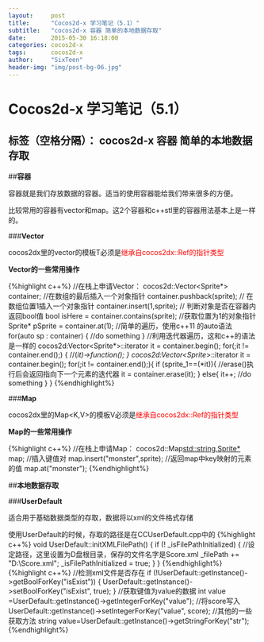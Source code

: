 ```yaml
---
layout:     post
title:      "Cocos2d-x 学习笔记（5.1）"
subtitle:   "cocos2d-x 容器 简单的本地数据存取"
date:       2015-05-30 16:18:00
categories: cocos2d-x
tags:       cocos2d-x
author:     "SixTeen"
header-img: "img/post-bg-06.jpg"
---
```


# Cocos2d-x 学习笔记（5.1）

标签（空格分隔）： cocos2d-x 容器 简单的本地数据存取
---

##**容器**

容器就是我们存放数据的容器。适当的使用容器能给我们带来很多的方便。

比较常用的容器有vector和map。这2个容器和c++stl里的容器用法基本上是一样的。

###**Vector**

cocos2dx里的vector<T>的模板T必须是<font color = "red">继承自cocos2dx::Ref的指针类型</font>

**Vector的一些常用操作**

{%highlight c++%}
//在栈上申请Vector：
cocos2d::Vector<Sprite*> container;
//在数组的最后插入一个对象指针
container.pushback(sprite);
// 在数组位置1插入一个对象指针
container.insert(1,sprite);
// 判断对象是否在容器内 返回bool值
bool isHere = container.contains(sprite);
//获取位置为1的对象指针
Sprite* pSprite = container.at(1);
//简单的遍历，使用c++11 的auto语法
for(auto sp : container)
{
//do something
}
//利用迭代器遍历，这和c++的语法是一样的
cocos2d:Vector<Sprite*>::iterator it = container.begin();
for(;it != container.end();)
{
    //(*it)->function();
}
cocos2d:Vector<Sprite*>::iterator it = container.begin();
for(;it != container.end();){
    if (sprite_1==(*it)){
        //erase()执行后会返回指向下一个元素的迭代器
        it = container.erase(it);
    }
    else{
        it++;
        //do something
    }
}
{%endhighlight%}

###**Map**

cocos2dx里的Map<K,V>的模板V必须是<font color = "red">继承自cocos2dx::Ref的指针类型</font>

**Map的一些常用操作**

{%highlight c++%}
//在栈上申请Map：
cocos2d::Map<std::string,Sprite*> map;
//插入键值对
map.insert("monster",sprite);
//返回map中key映射的元素的值
map.at("monster");
{%endhighlight%}

##**本地数据存取**

###**UserDefault**

适合用于基础数据类型的存取，数据将以xml的文件格式存储

使用UserDefault的时候，存取的路径是在CCUserDefault.cpp中的
{%highlight c++%}
void UserDefault::initXMLFilePath()
{
    if (! _isFilePathInitialized)
    {
        //设定路径，这里设置为D盘根目录，保存的文件名字是Score.xml
        _filePath += "D:\Score.xml";
        _isFilePathInitialized = true;
    }
}
{%endhighlight%}
{%highlight c++%}
//检测xml文件是否存在
    if (!UserDefault::getInstance()->getBoolForKey("isExist"))
    {
        UserDefault::getInstance()->setBoolForKey("isExist", true);
    }
    //获取键值为value的数据
    int value =UserDefault::getInstance()->getIntegerForKey("value");
    //将score写入
    UserDefault::getInstance()->setIntegerForKey("value", score);
    //其他的一些获取方法
    string value=UserDefault::getInstance()->getStringForKey("str");
{%endhighlight%}

